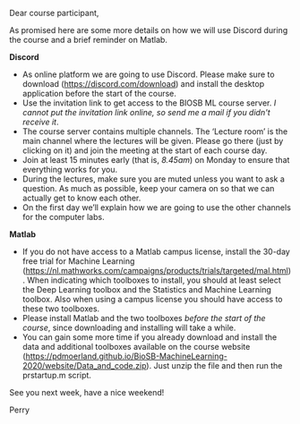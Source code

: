Dear course participant,

As promised here are some more details on how we will use Discord during the course and a brief reminder on Matlab.

**Discord**
- As online platform we are going to use Discord. Please make sure to download (https://discord.com/download) and install the desktop application before the start of the course. 
- Use the invitation link to get access to the BIOSB ML course server. _I cannot put the invitation link online, so send me a mail if you didn't receive it_.
- The course server contains multiple channels. The ‘Lecture room’ is the main channel where the lectures will be given. Please go there (just by clicking on it) and join the meeting at the start of each course day.
- Join at least 15 minutes early (that is, _8.45am_) on Monday to ensure that everything works for you.
- During the lectures, make sure you are muted unless you want to ask a question. As much as possible, keep your camera on so that we can actually get to know each other.
- On the first day we’ll explain how we are going to use the other channels for the computer labs.

**Matlab**
- If you do not have access to a Matlab campus license, install the 30-day free trial for Machine Learning (https://nl.mathworks.com/campaigns/products/trials/targeted/mal.html). When indicating which toolboxes to install, you should at least select the Deep Learning toolbox and the Statistics and Machine Learning toolbox. Also when using a campus license you should have access to these two toolboxes.
- Please install Matlab and the two toolboxes _before the start of the course_, since downloading and installing will take a while.
- You can gain some more time if you already download and install the data and additional toolboxes available on the course website (https://pdmoerland.github.io/BioSB-MachineLearning-2020/website/Data_and_code.zip). Just unzip the file and then run the prstartup.m script. 

See you next week, have a nice weekend!

Perry

